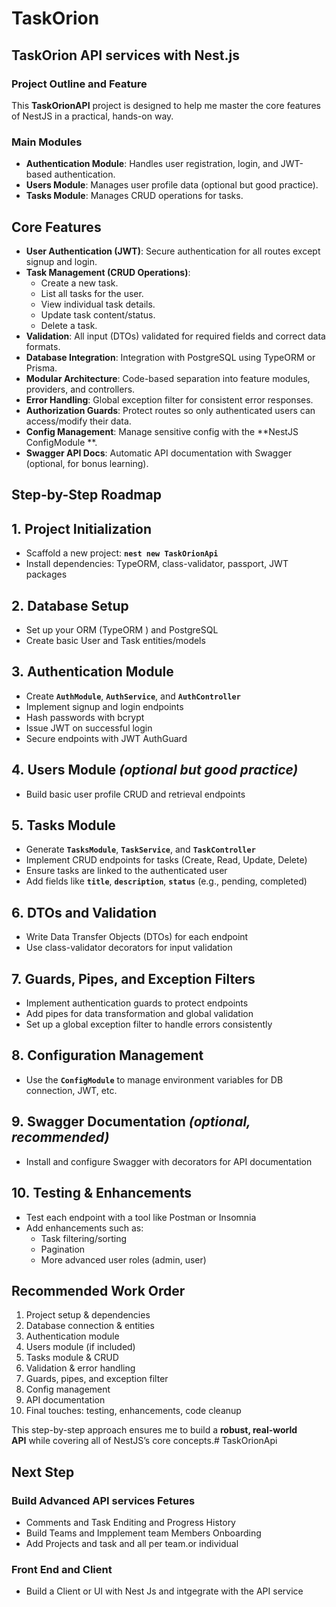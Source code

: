 # TaskOrion

## TaskOrion API services with Nest.js

### Project Outline and Feature

This **TaskOrionAPI** project is designed to help me master the core features of NestJS in a practical, hands-on way.

### Main Modules

- **Authentication Module**: Handles user registration, login, and JWT-based authentication.
- **Users Module**: Manages user profile data (optional but good practice).
- **Tasks Module**: Manages CRUD operations for tasks.

## Core Features

- **User Authentication (JWT)**: Secure authentication for all routes except signup and login.
- **Task Management (CRUD Operations)**:
    - Create a new task.
    - List all tasks for the user.
    - View individual task details.
    - Update task content/status.
    - Delete a task.
- **Validation**: All input (DTOs) validated for required fields and correct data formats.
- **Database Integration**: Integration with PostgreSQL using TypeORM or Prisma.
- **Modular Architecture**: Code-based separation into feature modules, providers, and controllers.
- **Error Handling**: Global exception filter for consistent error responses.
- **Authorization Guards**: Protect routes so only authenticated users can access/modify their data.
- **Config Management**: Manage sensitive config with the **NestJS ConfigModule **.
- **Swagger API Docs**: Automatic API documentation with Swagger (optional, for bonus learning).

## Step-by-Step Roadmap

## 1. **Project Initialization**

- Scaffold a new project: **`nest new TaskOrionApi`**
- Install dependencies: TypeORM, class-validator, passport, JWT packages

## 2. **Database Setup**

- Set up your ORM (TypeORM ) and PostgreSQL 
- Create basic User and Task entities/models

## 3. **Authentication Module**

- Create **`AuthModule`**, **`AuthService`**, and **`AuthController`**
- Implement signup and login endpoints
- Hash passwords with bcrypt
- Issue JWT on successful login
- Secure endpoints with JWT AuthGuard

## 4. **Users Module** *(optional but good practice)*

- Build basic user profile CRUD and retrieval endpoints

## 5. **Tasks Module**

- Generate **`TasksModule`**, **`TaskService`**, and **`TaskController`**
- Implement CRUD endpoints for tasks (Create, Read, Update, Delete)
- Ensure tasks are linked to the authenticated user
- Add fields like **`title`**, **`description`**, **`status`** (e.g., pending, completed)

## 6. **DTOs and Validation**

- Write Data Transfer Objects (DTOs) for each endpoint
- Use class-validator decorators for input validation

## 7. **Guards, Pipes, and Exception Filters**

- Implement authentication guards to protect endpoints
- Add pipes for data transformation and global validation
- Set up a global exception filter to handle errors consistently

## 8. **Configuration Management**

- Use the **`ConfigModule`** to manage environment variables for DB connection, JWT, etc.

## 9. **Swagger Documentation** *(optional, recommended)*

- Install and configure Swagger with decorators for API documentation

## 10. **Testing & Enhancements**

- Test each endpoint with a tool like Postman or Insomnia
- Add enhancements such as:
    - Task filtering/sorting
    - Pagination
    - More advanced user roles (admin, user)

## Recommended Work Order

1. Project setup & dependencies
2. Database connection & entities
3. Authentication module
4. Users module (if included)
5. Tasks module & CRUD
6. Validation & error handling
7. Guards, pipes, and exception filter
8. Config management
9. API documentation
10. Final touches: testing, enhancements, code cleanup

This step-by-step approach ensures me to build a **robust, real-world API** while covering all of NestJS’s core concepts.# TaskOrionApi


##  Next Step

 ### Build Advanced API services Fetures
  - Comments  and Task Enditing   and Progress History
  - Build Teams and Impplement team Members Onboarding 
  - Add Projects and task and all per team.or individual
  
  ### Front End and Client
  - Build a Client or UI with Nest Js and intgegrate with the API service
